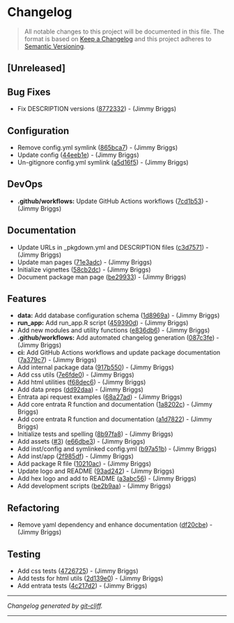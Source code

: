 # Changelog

> All notable changes to this project will be documented in this file. The format is based on
[Keep a Changelog](http://keepachangelog.com/) and this project adheres to
[Semantic Versioning](http://semver.org/).

## [Unreleased]

## Bug Fixes

- Fix DESCRIPTION versions ([8772332](https://github.com/noclocks/gmhleasr/commit/8772332a187b67ac29d8a1f47cae5e69b01f0fde))  - (Jimmy Briggs)

## Configuration

- Remove config.yml symlink ([865bca7](https://github.com/noclocks/gmhleasr/commit/865bca70b6b86ecfe19187edc83a1c5e5e56a596))  - (Jimmy Briggs)
- Update config ([44eeb1e](https://github.com/noclocks/gmhleasr/commit/44eeb1e6fc77970844da011f7051f9f5e04fe50d))  - (Jimmy Briggs)
- Un-gitignore config.yml symlink ([a5d16f5](https://github.com/noclocks/gmhleasr/commit/a5d16f5114e16eae5b02df201c7976e708cdd4b1))  - (Jimmy Briggs)

## DevOps

- **.github/workflows:** Update GitHub Actions workflows ([7cd1b53](https://github.com/noclocks/gmhleasr/commit/7cd1b53b835c69e82eb2b7ca2e92b1b7ad841cef))  - (Jimmy Briggs)

## Documentation

- Update URLs in _pkgdown.yml and DESCRIPTION files ([c3d7571](https://github.com/noclocks/gmhleasr/commit/c3d7571baa6050c1776ea399eeb5cc495210afa7))  - (Jimmy Briggs)
- Update man pages ([71e3adc](https://github.com/noclocks/gmhleasr/commit/71e3adc3816be5a3ab1117138fe245b4eaa9513a))  - (Jimmy Briggs)
- Initialize vignettes ([58cb2dc](https://github.com/noclocks/gmhleasr/commit/58cb2dc0233a8fa3f41b73d3660bba1e2717d45a))  - (Jimmy Briggs)
- Document package man page ([be29933](https://github.com/noclocks/gmhleasr/commit/be29933f1bd67681a457c71228574eecda9b1bb8))  - (Jimmy Briggs)

## Features

- **data:** Add database configuration schema ([1d8969a](https://github.com/noclocks/gmhleasr/commit/1d8969aba8c0ea8958c7db76479df536d6dae7f6))  - (Jimmy Briggs)
- **run_app:** Add run_app.R script ([459390d](https://github.com/noclocks/gmhleasr/commit/459390d6f9bf49f6113334cdb0a51b646f919021))  - (Jimmy Briggs)
- Add new modules and utility functions ([e836db6](https://github.com/noclocks/gmhleasr/commit/e836db65869968f1e7787aa737ad670d4612bc91))  - (Jimmy Briggs)
- **.github/workflows:** Add automated changelog generation ([087c3fe](https://github.com/noclocks/gmhleasr/commit/087c3fea83b0bed2d89858e5728659122c3fedbd))  - (Jimmy Briggs)
- **ci:** Add GitHub Actions workflows and update package documentation ([7a379c7](https://github.com/noclocks/gmhleasr/commit/7a379c77cf605dfe23c8ae558e11a78ec30865a0))  - (Jimmy Briggs)
- Add internal package data ([917b550](https://github.com/noclocks/gmhleasr/commit/917b550932bf4bd9881381a3692140fbdf8db743))  - (Jimmy Briggs)
- Add css utils ([7e6fde0](https://github.com/noclocks/gmhleasr/commit/7e6fde0ff21b007887ca86a422e03188c0355b78))  - (Jimmy Briggs)
- Add html utilities ([f68dec6](https://github.com/noclocks/gmhleasr/commit/f68dec647004bbe3c3b747e3a6cf4348fb684e8e))  - (Jimmy Briggs)
- Add data preps ([dd92daa](https://github.com/noclocks/gmhleasr/commit/dd92daa376b90568725ab32be64ac7c2ceb0c995))  - (Jimmy Briggs)
- Entrata api request examples ([68a27ad](https://github.com/noclocks/gmhleasr/commit/68a27adf48f41b34148cc88ba0449b6b8e43f17a))  - (Jimmy Briggs)
- Add core entrata R function and documentation ([1a8202c](https://github.com/noclocks/gmhleasr/commit/1a8202c89d9ec6a563e8439db94e6fa6e86e2d0b))  - (Jimmy Briggs)
- Add core entrata R function and documentation ([a1d7822](https://github.com/noclocks/gmhleasr/commit/a1d78222c47fc2282e822b7b93894bcee941f82b))  - (Jimmy Briggs)
- Initialize tests and spelling ([8b97fa8](https://github.com/noclocks/gmhleasr/commit/8b97fa88868e7440ff95de3c64fcb6cceb93a19b))  - (Jimmy Briggs)
- Add assets ([#3](https://github.com/noclocks/gmhleasr/issues/3)) ([e66dbe3](https://github.com/noclocks/gmhleasr/commit/e66dbe3e734f5e8df35b0df0e53f8201658a64cc))  - (Jimmy Briggs)
- Add inst/config and symlinked config.yml ([b97a51b](https://github.com/noclocks/gmhleasr/commit/b97a51b68e53a4606547d42c415463c265d8189b))  - (Jimmy Briggs)
- Add inst/app ([2f985df](https://github.com/noclocks/gmhleasr/commit/2f985df6f9ad6478f9e6c9c54cbf7b3c9db7582c))  - (Jimmy Briggs)
- Add package R file ([10210ac](https://github.com/noclocks/gmhleasr/commit/10210acb6a8c985ecc9f6833f81f1693db39d8f6))  - (Jimmy Briggs)
- Update logo and README ([93ad242](https://github.com/noclocks/gmhleasr/commit/93ad242649cf8cce32f8dfaa7b56df0599bb44d4))  - (Jimmy Briggs)
- Add hex logo and add to README ([a3abc56](https://github.com/noclocks/gmhleasr/commit/a3abc560ba15e6d11a1acb69964a9ab9fb18bb59))  - (Jimmy Briggs)
- Add development scripts ([be2b9aa](https://github.com/noclocks/gmhleasr/commit/be2b9aa803a6b3e5490a7b46a8f9127474ef837e))  - (Jimmy Briggs)

## Refactoring

- Remove yaml dependency and enhance documentation ([df20cbe](https://github.com/noclocks/gmhleasr/commit/df20cbe36a7de65e9ddacb1c97630197522c1374))  - (Jimmy Briggs)

## Testing

- Add css tests ([4726725](https://github.com/noclocks/gmhleasr/commit/4726725f9ce08de6f2e434d2456a6fa5bc7a2027))  - (Jimmy Briggs)
- Add tests for html utils ([2d139e0](https://github.com/noclocks/gmhleasr/commit/2d139e07cd33611ef7fcdc06e927bb75443d4ff6))  - (Jimmy Briggs)
- Add entrata tests ([4c217d2](https://github.com/noclocks/gmhleasr/commit/4c217d2c62442129af4b871dc803fbe62ec4a203))  - (Jimmy Briggs)

***
*Changelog generated by [git-cliff](https://github.com/orhun/git-cliff).*
***
